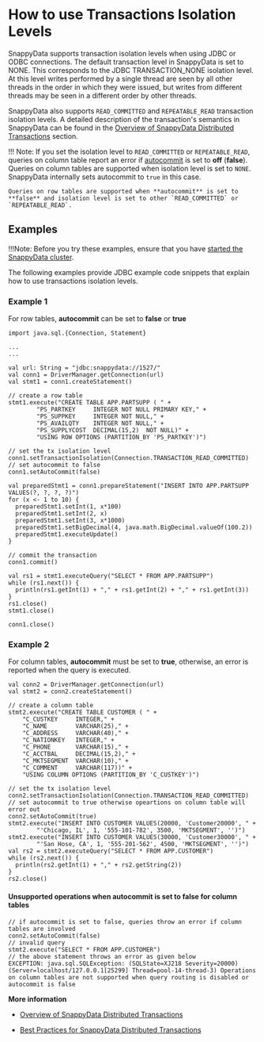 # How to use Transactions Isolation Levels

SnappyData supports transaction isolation levels when using JDBC or ODBC connections. The default transaction level in SnappyData is set to NONE. This corresponds to the JDBC TRANSACTION_NONE isolation level. At this level writes performed by a single thread are seen by all other threads in the order in which they were issued, but writes from different threads may be seen in a different order by other threads.

SnappyData also supports `READ_COMMITTED` and `REPEATABLE_READ` transaction isolation levels. A detailed description of the transaction's semantics in SnappyData can be found in the [Overview of SnappyData Distributed Transactions](../consistency/transactions_about.md) section.

!!! Note:
	If you set the isolation level to `READ_COMMITTED` or `REPEATABLE_READ`, queries on column table report an error if [autocommit](../reference/interactive_commands/autocommit.md) is set to **off** (**false**). </br> Queries on column tables are supported when isolation level is set to `NONE`. SnappyData internally sets autocommit to `true` in this case.

    Queries on row tables are supported when **autocommit** is set to **false** and isolation level is set to other `READ_COMMITTED` or `REPEATABLE_READ`.

## Examples

!!!Note: 
	Before you try these examples, ensure that you have [started the SnappyData cluster](start_snappy_cluster.md).

The following examples provide JDBC example code snippets that explain how to use transactions isolation levels.


### **Example 1**

For row tables, **autocommit** can be set to **false** or **true**

```
import java.sql.{Connection, Statement}

...
...

val url: String = "jdbc:snappydata://1527/"
val conn1 = DriverManager.getConnection(url)
val stmt1 = conn1.createStatement()

// create a row table
stmt1.execute("CREATE TABLE APP.PARTSUPP ( " +
        "PS_PARTKEY     INTEGER NOT NULL PRIMARY KEY," +
        "PS_SUPPKEY     INTEGER NOT NULL," +
        "PS_AVAILQTY    INTEGER NOT NULL," +
        "PS_SUPPLYCOST  DECIMAL(15,2)  NOT NULL)" +
        "USING ROW OPTIONS (PARTITION_BY 'PS_PARTKEY')")

// set the tx isolation level
conn1.setTransactionIsolation(Connection.TRANSACTION_READ_COMMITTED)
// set autocommit to false
conn1.setAutoCommit(false)

val preparedStmt1 = conn1.prepareStatement("INSERT INTO APP.PARTSUPP VALUES(?, ?, ?, ?)")
for (x <- 1 to 10) {
  preparedStmt1.setInt(1, x*100)
  preparedStmt1.setInt(2, x)
  preparedStmt1.setInt(3, x*1000)
  preparedStmt1.setBigDecimal(4, java.math.BigDecimal.valueOf(100.2))
  preparedStmt1.executeUpdate()
}

// commit the transaction
conn1.commit()

val rs1 = stmt1.executeQuery("SELECT * FROM APP.PARTSUPP")
while (rs1.next()) {
  println(rs1.getInt(1) + "," + rs1.getInt(2) + "," + rs1.getInt(3))
}
rs1.close()
stmt1.close()

conn1.close()
```

### **Example 2**

For column tables, **autocommit** must be set to **true**, otherwise, an error is reported when the query is executed.

```
val conn2 = DriverManager.getConnection(url)
val stmt2 = conn2.createStatement()

// create a column table
stmt2.execute("CREATE TABLE CUSTOMER ( " +
    "C_CUSTKEY     INTEGER," +
    "C_NAME        VARCHAR(25)," +
    "C_ADDRESS     VARCHAR(40)," +
    "C_NATIONKEY   INTEGER," +
    "C_PHONE       VARCHAR(15)," +
    "C_ACCTBAL     DECIMAL(15,2)," +
    "C_MKTSEGMENT  VARCHAR(10)," +
    "C_COMMENT     VARCHAR(117))" +
    "USING COLUMN OPTIONS (PARTITION_BY 'C_CUSTKEY')")

// set the tx isolation level
conn2.setTransactionIsolation(Connection.TRANSACTION_READ_COMMITTED)
// set autocommit to true otherwise opeartions on column table will error out
conn2.setAutoCommit(true)
stmt2.execute("INSERT INTO CUSTOMER VALUES(20000, 'Customer20000', " +
        "'Chicago, IL', 1, '555-101-782', 3500, 'MKTSEGMENT', '')")
stmt2.execute("INSERT INTO CUSTOMER VALUES(30000, 'Customer30000', " +
        "'San Hose, CA', 1, '555-201-562', 4500, 'MKTSEGMENT', '')")
val rs2 = stmt2.executeQuery("SELECT * FROM APP.CUSTOMER")
while (rs2.next()) {
  println(rs2.getInt(1) + "," + rs2.getString(2))
}
rs2.close()
```

#### Unsupported operations when **autocommit** is set to false for column tables

```
// if autocommit is set to false, queries throw an error if column tables are involved
conn2.setAutoCommit(false)
// invalid query
stmt2.execute("SELECT * FROM APP.CUSTOMER")
// the above statement throws an error as given below
EXCEPTION: java.sql.SQLException: (SQLState=XJ218 Severity=20000) (Server=localhost/127.0.0.1[25299] Thread=pool-14-thread-3) Operations on column tables are not supported when query routing is disabled or autocommit is false
```

**More information**

- [Overview of SnappyData Distributed Transactions](../consistency/transactions_about.md)

- [Best Practices for SnappyData Distributed Transactions](../best_practices/transactions_best_practices.md)
